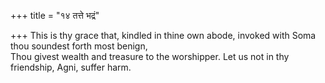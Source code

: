 +++
title = "१४ तत्ते भद्रं"

+++
This is thy grace that, kindled in thine own abode, invoked with Soma thou soundest forth most benign,  
     Thou givest wealth and treasure to the worshipper. Let us not in thy friendship, Agni, suffer harm.